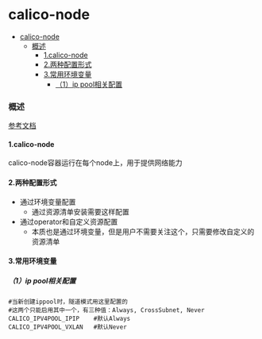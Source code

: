 # calico-node

<!-- @import "[TOC]" {cmd="toc" depthFrom=1 depthTo=6 orderedList=false} -->
<!-- code_chunk_output -->

- [calico-node](#calico-node)
    - [概述](#概述)
      - [1.calico-node](#1calico-node)
      - [2.两种配置形式](#2两种配置形式)
      - [3.常用环境变量](#3常用环境变量)
        - [（1）ip pool相关配置](#1ip-pool相关配置)

<!-- /code_chunk_output -->

### 概述

[参考文档](https://docs.projectcalico.org/reference/node/configuration)

#### 1.calico-node
calico-node容器运行在每个node上，用于提供网络能力

#### 2.两种配置形式

* 通过环境变量配置
  * 通过资源清单安装需要这样配置
* 通过operator和自定义资源配置
  * 本质也是通过环境变量，但是用户不需要关注这个，只需要修改自定义的资源清单

#### 3.常用环境变量

##### （1）ip pool相关配置
```shell
#当新创建ippool时，隧道模式用这里配置的
#这两个只能启用其中一个，有三种值：Always, CrossSubnet, Never
CALICO_IPV4POOL_IPIP    #默认Always
CALICO_IPV4POOL_VXLAN   #默认Never
```
